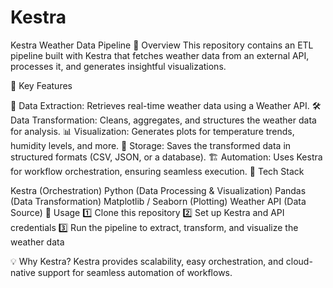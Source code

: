 # Kestra
Kestra Weather Data Pipeline
🚀 Overview
This repository contains an ETL pipeline built with Kestra that fetches weather data from an external API, processes it, and generates insightful visualizations.

🔹 Key Features

📡 Data Extraction: Retrieves real-time weather data using a Weather API.
🛠️ Data Transformation: Cleans, aggregates, and structures the weather data for analysis.
📊 Visualization: Generates plots for temperature trends, humidity levels, and more.
💾 Storage: Saves the transformed data in structured formats (CSV, JSON, or a database).
🏗️ Automation: Uses Kestra for workflow orchestration, ensuring seamless execution.
🔹 Tech Stack

Kestra (Orchestration)
Python (Data Processing & Visualization)
Pandas (Data Transformation)
Matplotlib / Seaborn (Plotting)
Weather API (Data Source)
🔹 Usage
1️⃣ Clone this repository
2️⃣ Set up Kestra and API credentials
3️⃣ Run the pipeline to extract, transform, and visualize the weather data

💡 Why Kestra?
Kestra provides scalability, easy orchestration, and cloud-native support for seamless automation of workflows.


